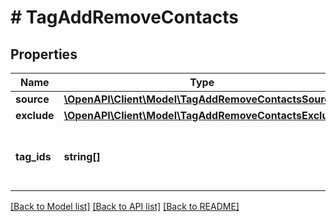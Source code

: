 # # TagAddRemoveContacts

## Properties

Name | Type | Description | Notes
------------ | ------------- | ------------- | -------------
**source** | [**\OpenAPI\Client\Model\TagAddRemoveContactsSource**](TagAddRemoveContactsSource.md) |  |
**exclude** | [**\OpenAPI\Client\Model\TagAddRemoveContactsExclude**](TagAddRemoveContactsExclude.md) |  | [optional]
**tag_ids** | **string[]** | An array of tags (&lt;code&gt;tag_id&lt;/code&gt;) to add to all contacts meeting the specified source criteria. |

[[Back to Model list]](../../README.md#models) [[Back to API list]](../../README.md#endpoints) [[Back to README]](../../README.md)
